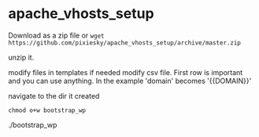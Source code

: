 # apache_vhosts_setup

Download as a zip file or `wget https://github.com/pixiesky/apache_vhosts_setup/archive/master.zip`

unzip it.

modify files in templates if needed
modify csv file. First row is important and you can use anything. In the example 'domain' becomes '{{DOMAIN}}'

navigate to the dir it created

`chmod o+w bootstrap_wp`

./bootstrap_wp